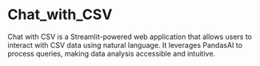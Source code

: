 # Chat_with_CSV
Chat with CSV is a Streamlit-powered web application that allows users to interact with CSV data using natural language. It leverages PandasAI to process queries, making data analysis accessible and intuitive.
